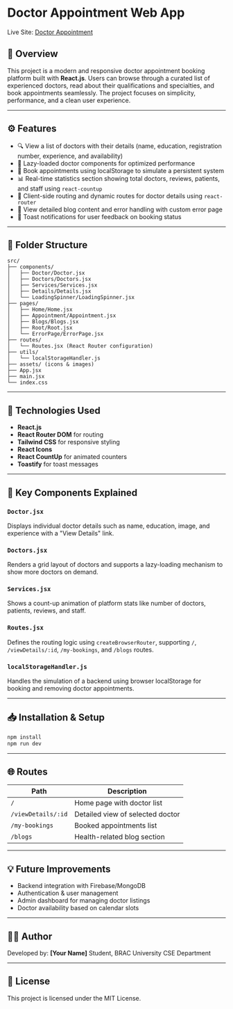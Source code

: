 # Doctor Appointment Web App

Live Site: [Doctor Appointment](https://unrivaled-churros-35e2bd.netlify.app/)

## 📌 Overview

This project is a modern and responsive doctor appointment booking platform built with **React.js**. Users can browse through a curated list of experienced doctors, read about their qualifications and specialties, and book appointments seamlessly. The project focuses on simplicity, performance, and a clean user experience.

---

## ⚙️ Features

* 🔍 View a list of doctors with their details (name, education, registration number, experience, and availability)
* 🧠 Lazy-loaded doctor components for optimized performance
* 📅 Book appointments using localStorage to simulate a persistent system
* 📊 Real-time statistics section showing total doctors, reviews, patients, and staff using `react-countup`
* 🧭 Client-side routing and dynamic routes for doctor details using `react-router`
* 🧾 View detailed blog content and error handling with custom error page
* 🧹 Toast notifications for user feedback on booking status

---

## 📁 Folder Structure

```
src/
├── components/
│   ├── Doctor/Doctor.jsx
│   ├── Doctors/Doctors.jsx
│   ├── Services/Services.jsx
│   ├── Details/Details.jsx
│   └── LoadingSpinner/LoadingSpinner.jsx
├── pages/
│   ├── Home/Home.jsx
│   ├── Appointment/Appointment.jsx
│   ├── Blogs/Blogs.jsx
│   ├── Root/Root.jsx
│   └── ErrorPage/ErrorPage.jsx
├── routes/
│   └── Routes.jsx (React Router configuration)
├── utils/
│   └── localStorageHandler.js
├── assets/ (icons & images)
├── App.jsx
├── main.jsx
└── index.css
```

---

## 🔧 Technologies Used

* **React.js**
* **React Router DOM** for routing
* **Tailwind CSS** for responsive styling
* **React Icons**
* **React CountUp** for animated counters
* **Toastify** for toast messages

---

## 🧪 Key Components Explained

### `Doctor.jsx`

Displays individual doctor details such as name, education, image, and experience with a "View Details" link.

### `Doctors.jsx`

Renders a grid layout of doctors and supports a lazy-loading mechanism to show more doctors on demand.

### `Services.jsx`

Shows a count-up animation of platform stats like number of doctors, patients, reviews, and staff.

### `Routes.jsx`

Defines the routing logic using `createBrowserRouter`, supporting `/`, `/viewDetails/:id`, `/my-bookings`, and `/blogs` routes.

### `localStorageHandler.js`

Handles the simulation of a backend using browser localStorage for booking and removing doctor appointments.

---

## 📥 Installation & Setup

```bash
npm install
npm run dev
```

---

## 🌐 Routes

| Path               | Description                      |
| ------------------ | -------------------------------- |
| `/`                | Home page with doctor list       |
| `/viewDetails/:id` | Detailed view of selected doctor |
| `/my-bookings`     | Booked appointments list         |
| `/blogs`           | Health-related blog section      |

---

## 💡 Future Improvements

* Backend integration with Firebase/MongoDB
* Authentication & user management
* Admin dashboard for managing doctor listings
* Doctor availability based on calendar slots

---

## 👨‍💻 Author

Developed by: **\[Your Name]**
Student, BRAC University
CSE Department

---

## 📜 License

This project is licensed under the MIT License.
